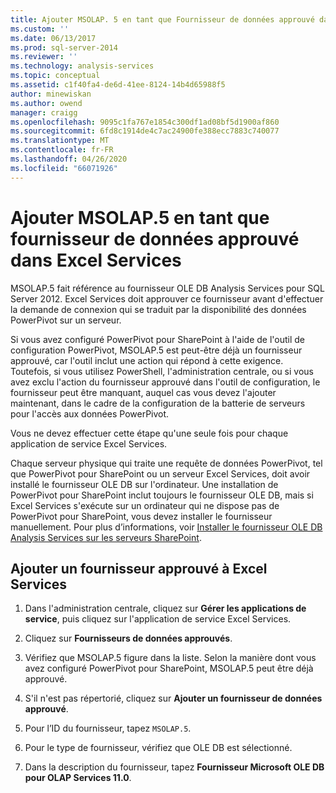 ```yaml
---
title: Ajouter MSOLAP. 5 en tant que Fournisseur de données approuvé dans Excel Services | Microsoft Docs
ms.custom: ''
ms.date: 06/13/2017
ms.prod: sql-server-2014
ms.reviewer: ''
ms.technology: analysis-services
ms.topic: conceptual
ms.assetid: c1f40fa4-de6d-41ee-8124-14b4d65988f5
author: minewiskan
ms.author: owend
manager: craigg
ms.openlocfilehash: 9095c1fa767e1854c300df1ad08bf5d1900af860
ms.sourcegitcommit: 6fd8c1914de4c7ac24900fe388ecc7883c740077
ms.translationtype: MT
ms.contentlocale: fr-FR
ms.lasthandoff: 04/26/2020
ms.locfileid: "66071926"
---
```

# <a name="add-msolap5-as-a-trusted-data-provider-in-excel-services"></a>Ajouter MSOLAP.5 en tant que fournisseur de données approuvé dans Excel Services
  MSOLAP.5 fait référence au fournisseur OLE DB Analysis Services pour SQL Server 2012. Excel Services doit approuver ce fournisseur avant d'effectuer la demande de connexion qui se traduit par la disponibilité des données PowerPivot sur un serveur.  
  
 Si vous avez configuré PowerPivot pour SharePoint à l'aide de l'outil de configuration PowerPivot, MSOLAP.5 est peut-être déjà un fournisseur approuvé, car l'outil inclut une action qui répond à cette exigence. Toutefois, si vous utilisez PowerShell, l'administration centrale, ou si vous avez exclu l'action du fournisseur approuvé dans l'outil de configuration, le fournisseur peut être manquant, auquel cas vous devez l'ajouter maintenant, dans le cadre de la configuration de la batterie de serveurs pour l'accès aux données PowerPivot.  
  
 Vous ne devez effectuer cette étape qu'une seule fois pour chaque application de service Excel Services.  
  
 Chaque serveur physique qui traite une requête de données PowerPivot, tel que PowerPivot pour SharePoint ou un serveur Excel Services, doit avoir installé le fournisseur OLE DB sur l'ordinateur. Une installation de PowerPivot pour SharePoint inclut toujours le fournisseur OLE DB, mais si Excel Services s'exécute sur un ordinateur qui ne dispose pas de PowerPivot pour SharePoint, vous devez installer le fournisseur manuellement. Pour plus d’informations, voir [Installer le fournisseur OLE DB Analysis Services sur les serveurs SharePoint](../../sql-server/install/install-the-analysis-services-ole-db-provider-on-sharepoint-servers.md).  
  
## <a name="add-a-trusted-provider-to-excel-services"></a>Ajouter un fournisseur approuvé à Excel Services  
  
1.  Dans l'administration centrale, cliquez sur **Gérer les applications de service**, puis cliquez sur l'application de service Excel Services.  
  
2.  Cliquez sur **Fournisseurs de données approuvés**.  
  
3.  Vérifiez que MSOLAP.5 figure dans la liste. Selon la manière dont vous avez configuré PowerPivot pour SharePoint, MSOLAP.5 peut être déjà approuvé.  
  
4.  S'il n'est pas répertorié, cliquez sur **Ajouter un fournisseur de données approuvé**.  
  
5.  Pour l’ID du fournisseur, tapez `MSOLAP.5`.  
  
6.  Pour le type de fournisseur, vérifiez que OLE DB est sélectionné.  
  
7.  Dans la description du fournisseur, tapez **Fournisseur Microsoft OLE DB pour OLAP Services 11.0**.  
  
  
